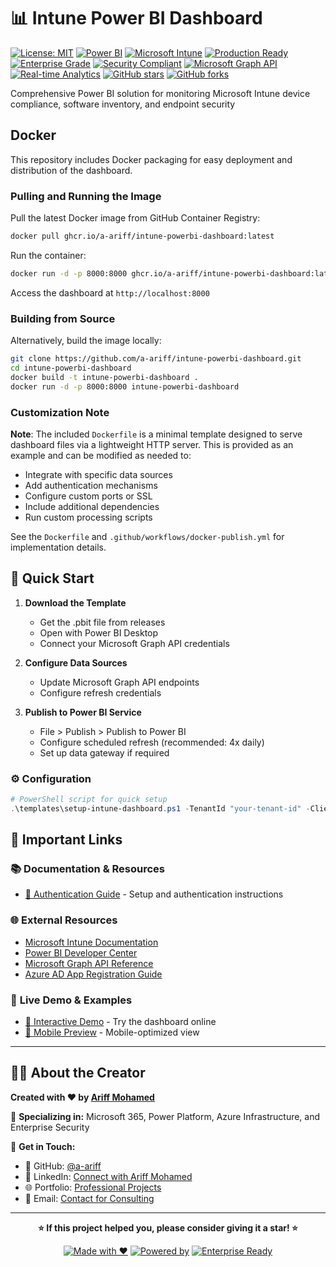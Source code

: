 # 📊 Intune Power BI Dashboard

[![License: MIT](https://img.shields.io/badge/License-MIT-yellow.svg)](https://opensource.org/licenses/MIT) [![Power BI](https://img.shields.io/badge/Power%20BI-F2C811?style=for-the-badge&logo=power-bi&logoColor=black)](https://powerbi.microsoft.com/) [![Microsoft Intune](https://img.shields.io/badge/Microsoft%20Intune-0078D4?style=for-the-badge&logo=microsoft&logoColor=white)](https://docs.microsoft.com/en-us/mem/intune/) [![Production Ready](https://img.shields.io/badge/Status-Production%20Ready-brightgreen?style=for-the-badge)]() [![Enterprise Grade](https://img.shields.io/badge/Grade-Enterprise-blue?style=for-the-badge)]() [![Security Compliant](https://img.shields.io/badge/Security-Compliant-green?style=for-the-badge)]() [![Microsoft Graph API](https://img.shields.io/badge/API-Microsoft%20Graph-0078D4?style=for-the-badge&logo=microsoft&logoColor=white)]() [![Real-time Analytics](https://img.shields.io/badge/Analytics-Real--time-orange?style=for-the-badge)]() [![GitHub stars](https://img.shields.io/github/stars/a-ariff/intune-powerbi-dashboard?style=social)](https://github.com/a-ariff/intune-powerbi-dashboard/stargazers) [![GitHub forks](https://img.shields.io/github/forks/a-ariff/intune-powerbi-dashboard?style=social)](https://github.com/a-ariff/intune-powerbi-dashboard/network)

Comprehensive Power BI solution for monitoring Microsoft Intune device compliance, software inventory, and endpoint security

## Docker

This repository includes Docker packaging for easy deployment and distribution of the dashboard.

### Pulling and Running the Image

Pull the latest Docker image from GitHub Container Registry:
```bash
docker pull ghcr.io/a-ariff/intune-powerbi-dashboard:latest
```

Run the container:
```bash
docker run -d -p 8000:8000 ghcr.io/a-ariff/intune-powerbi-dashboard:latest
```

Access the dashboard at `http://localhost:8000`

### Building from Source

Alternatively, build the image locally:
```bash
git clone https://github.com/a-ariff/intune-powerbi-dashboard.git
cd intune-powerbi-dashboard
docker build -t intune-powerbi-dashboard .
docker run -d -p 8000:8000 intune-powerbi-dashboard
```

### Customization Note

**Note**: The included `Dockerfile` is a minimal template designed to serve dashboard files via a lightweight HTTP server. This is provided as an example and can be modified as needed to:

- Integrate with specific data sources
- Add authentication mechanisms
- Configure custom ports or SSL
- Include additional dependencies
- Run custom processing scripts

See the `Dockerfile` and `.github/workflows/docker-publish.yml` for implementation details.

## 🚀 Quick Start

1. **Download the Template**
   - Get the .pbit file from releases
   - Open with Power BI Desktop
   - Connect your Microsoft Graph API credentials

2. **Configure Data Sources**
   - Update Microsoft Graph API endpoints
   - Configure refresh credentials

3. **Publish to Power BI Service**
   - File > Publish > Publish to Power BI
   - Configure scheduled refresh (recommended: 4x daily)
   - Set up data gateway if required

### ⚙️ Configuration

```powershell
# PowerShell script for quick setup
.\templates\setup-intune-dashboard.ps1 -TenantId "your-tenant-id" -ClientId "your-client-id"
```

## 🔗 Important Links

### 📚 **Documentation & Resources**

- [📖 Authentication Guide](./docs/authentication-guide.md) - Setup and authentication instructions
<!-- - [📖 User Guide](./docs/user-guide.md) - Comprehensive usage instructions -->
<!-- - [🔧 API Documentation](./docs/api-reference.md) - Technical implementation details -->
<!-- - [🎨 Customization Guide](./docs/customization.md) - Branding and theme modifications -->
<!-- - [🔒 Security Best Practices](./docs/security.md) - Enterprise security guidelines -->
<!-- - [📊 Sample Reports](./docs/sample-reports.md) - Pre-built report templates -->

### 🌐 **External Resources**

- [Microsoft Intune Documentation](https://docs.microsoft.com/en-us/mem/intune/)
- [Power BI Developer Center](https://powerbi.microsoft.com/developers/)
- [Microsoft Graph API Reference](https://docs.microsoft.com/en-us/graph/)
- [Azure AD App Registration Guide](https://docs.microsoft.com/en-us/azure/active-directory/develop/quickstart-register-app)

### 🎯 **Live Demo & Examples**

- [🔗 Interactive Demo](https://a-ariff.github.io/intune-powerbi-dashboard/) - Try the dashboard online
- [📱 Mobile Preview](https://a-ariff.github.io/intune-powerbi-dashboard/mobile) - Mobile-optimized view
<!-- - [🎥 Video Walkthrough](https://youtu.be/demo-video-id) - Complete setup tutorial -->

---

## 👨‍💻 About the Creator

**Created with ❤️ by [Ariff Mohamed](https://github.com/a-ariff)**

🎯 **Specializing in:** Microsoft 365, Power Platform, Azure Infrastructure, and Enterprise Security

📧 **Get in Touch:**

- 🐙 GitHub: [@a-ariff](https://github.com/a-ariff)
- 💼 LinkedIn: [Connect with Ariff Mohamed](https://www.linkedin.com/in/ariff-mohamed/)
- 🌐 Portfolio: [Professional Projects](https://a-ariff.github.io/intune-powerbi-dashboard/)
- 📧 Email: [Contact for Consulting](mailto:contact@a-ariff.dev)

---

<div align="center">

**⭐ If this project helped you, please consider giving it a star! ⭐**

[![Made with ❤️](https://img.shields.io/badge/Made%20with-❤️-red.svg)](https://github.com/a-ariff) [![Powered by](https://img.shields.io/badge/Powered%20by-Microsoft%20Power%20BI-yellow.svg)](https://powerbi.microsoft.com/) [![Enterprise Ready](https://img.shields.io/badge/Enterprise-Ready-success.svg)](https://github.com/a-ariff/intune-powerbi-dashboard)

</div>
